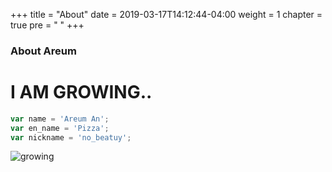+++
title = "About"
date = 2019-03-17T14:12:44-04:00
weight = 1
chapter = true
pre = "<i class='fas fa-user-circle'></i> "
+++

### About Areum

# I AM GROWING..


```js
var name = 'Areum An';
var en_name = 'Pizza';
var nickname = 'no_beatuy';
```

![growing](https://drive.google.com/uc?id=1TbdW49Nj4A9QI6wqjUhMolfmcfrXkxd_)